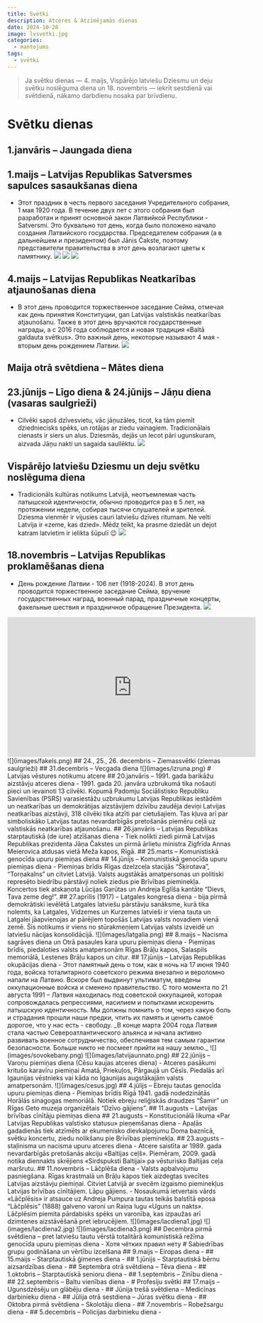 ```yaml
---
title: Svētki
description: Atceres & Atzīmējamās dienas
date: 2024-10-28
image: lvsvetki.jpg
categories:
  - mantojums
tags:
  - svētki
---
```

> Ja svētku dienas — 4. maijs, Vispārējo latviešu Dziesmu un deju svētku noslēguma diena un 18. novembris — iekrīt sestdienā vai svētdienā, nākamo darbdienu nosaka par brīvdienu.
# Svētku dienas
## 1.janvāris – Jaungada diena 
## 1.maijs – Latvijas Republikas Satversmes sapulces sasaukšanas diena
- Этот праздник в честь первого заседания Учредительного собрания, 1 мая 1920 года. В течение двух лет с этого собрания был разработан и принят основной закон Латвийкой Республики - Satversmi. Это буквально тот день, когда было положено начало создания Латвийского государства.
Председателем собрания (а в дальнейшем и президентом) был Jānis Čakste, поэтому представители правительства в этот день возлагают цветы к памятнику.
![](images/JC.png)
![](images/JC2.png)
![](images/sapulcesSasaukšanasDiena.png)
## 4.maijs – Latvijas Republikas Neatkarības atjaunošanas diena
- В этот день проводится торжественное заседание Сейма, отмечая как день принятия Конституции, gan Latvijas valstiskās neatkarības atjaunošanu. Также в этот день вручаются государственные награды, а с 2016 года соблюдается и новая традиция «Baltā galdauta svētkus». Это важный день, некоторые называют 4 мая - вторым день рождением Латвии.
![](images/10idejas4maja.png)
## Maija otrā svētdiena – Mātes diena
## 23.jūnijs – Līgo diena & 24.jūnijs – Jāņu diena (vasaras saulgrieži)
- Cilvēki sapoš dzīvesvietu, vāc jāņuzāles, ticot, ka tām piemīt dziedniecisks spēks, un rotājas ar ziedu vainagiem. Tradicionālais cienasts ir siers un alus. Dziesmās, dejās un lecot pāri ugunskuram, aizvada Jāņu nakti un sagaida saullēktu.
![](images/LIGO.png)
## Vispārējo latviešu Dziesmu un deju svētku noslēguma diena
- Tradicionāls kultūras notikums Latvijā, неотъемлемая часть латышской идентичности, обычно проводится раз в 5 лет, на протяжении недели, собирая тысячи слушателей и зрителей. Dziesma vienmēr ir vijusies cauri latviešu dzīves ritumam. Ne velti Latvija ir «zeme, kas dzied». Mēdz teikt, ka prasme dziedāt un dejot katram latvietim ir ielikta šūpulī 😉
![](images/vis.png)
## 18.novembris – Latvijas Republikas proklamēšanas diena
- День рождение Латвии - 106 лет (1918-2024). В этот день проводится торжественное заседание Сейма, вручение государственных наград, военный парад, праздничные концерты, факельные шествия и праздничное обращение Президента.
![](images/18nov.jpg)
<iframe width="560" height="315" src="https://www.youtube.com/embed/IpsmLNhjLW8?si=5KZ-IofoEwMxb3ez" title="YouTube video player" frameborder="0" allow="accelerometer; autoplay; clipboard-write; encrypted-media; gyroscope; picture-in-picture; web-share" referrerpolicy="strict-origin-when-cross-origin" allowfullscreen></iframe>
![](images/fakels.png)
## 24., 25., 26. decembris – Ziemassvētki (ziemas saulgrieži)
## 31.decembris – Vecgada diena
![](images/izruna.png)
# Latvijas vēstures notikumu atcere
## 20.janvāris – 1991. gada barikāžu aizstāvju atceres diena
- 1991. gada 20. janvāra uzbrukumā tika nošauti pieci un ievainoti 13 cilvēki. Kopumā Padomju Sociālistisko Republiku Savienības (PSRS) varasiestāžu uzbrukumu Latvijas Republikas iestādēm un neatkarības un demokrātijas aizstāvjiem dzīvību zaudēja deviņi Latvijas neatkarības aizstāvji, 318 cilvēki tika atzīti par cietušajiem. Tas kļuva arī par simboliskāko Latvijas tautas nevardarbīgās pretošanās piemēru ceļā uz valstiskās neatkarības atjaunošanu.
## 26.janvāris – Latvijas Republikas starptautiskā (de iure) atzīšanas diena
- Tiek nolikti ziedi pirmā Latvijas Republikas prezidenta Jāņa Čakstes un pirmā ārlietu ministra Zigfrīda Annas Meierovica atdusas vietā Meža kapos, Rīgā.
## 25.marts – Komunistiskā genocīda upuru piemiņas diena
## 14.jūnijs – Komunistiskā genocīda upuru piemiņas diena
- Piemiņas brīdis Rīgas dzelzceļa stacijās “Šķirotava”, “Torņakalns” un citviet Latvijā. Valsts augstākās amatpersonas un politiski represēto biedrību pārstāvji noliek ziedus pie Brīvības pieminekļa. Koncertos tiek atskaņota Lūcijas Garūtas un Andreja Eglīša kantāte “Dievs, Tava zeme deg!”.
## 27.aprīlis (1917) – Latgales kongresa diena
- bija pirmā demokrātiski ievēlētā Latgales latviešu pārstāvju sanāksme, kurā tika nolemts, ka Latgales, Vidzemes un Kurzemes latvieši ir viena tauta un Latgalei jāapvienojas ar pārējiem topošās Latvijas valsts novadiem vienā zemē. Šis notikums ir viens no stūrakmeņiem Latvijas valsts izveidē un latviešu nācijas konsolidācijā.
![](images/latgalia.png)
## 8.maijs – Nacisma sagrāves diena un Otrā pasaules kara upuru piemiņas diena
- Piemiņas brīdis, piedaloties valsts amatpersonām Rīgas Brāļu kapos, Salaspils memoriālā, Lestenes Brāļu kapos un citur.
## 17.jūnijs – Latvijas Republikas okupācijas diena
- Этот памятный день о том, как в ночь на 17 июня 1940 года, войска тоталитарного советского режима внезапно и вероломно напали на Латвию. Вскоре был выдвинут ультиматум, введены оккупационные войска и сменено правительство. С того момента по 21 августа 1991 – Латвия находилась под советской оккупацией, которая сопровождалась репрессиями, насилием и попытками искоренить латышскую идентичность. 
  Мы должны помнить о том, через какую боль и страдания прошли наши предки, чтить их память и ценить самоё дорогое, что у нас есть - свободу.
  _В конце марта 2004 года Латвия стала частью Североатлантического альянса и начала активно развивать военное сотрудничество, обеспечивая тем самым гарантии безопасности. Больше никто не посмеет прийти на нашу землю._
![](images/sovokebany.png)
![](images/latvijaunnato.png)
## 22.jūnijs – Varoņu piemiņas diena (Cēsu kaujas atceres diena)
- Atceres pasākumi kritušo karavīru piemiņai Amatā, Priekuļos, Pārgaujā un Cēsīs. Piedalās arī Igaunijas vēstnieks vai kāda no Igaunijas augstākajām valsts amatpersonām.
![](images/cesus.jpg)
## 4.jūlijs – Ebreju tautas genocīda upuru piemiņas diena
- Piemiņas brīdis Rīgā 1941. gadā nodedzinātās Horālās sinagogas memoriālā. Notiek ebreju reliģiskās draudzes “Šamir” un Rīgas Geto muzeja organizētais “Dzīvo gājiens”.
## 11.augusts – Latvijas brīvības cīnītāju piemiņas diena
## 21.augusts – Konstitucionālā likuma «Par Latvijas Republikas valstisko statusu» pieņemšanas diena
- Apaļās gadadienās tiek atzīmēts ar ekumenisko dievkalpojumu Doma baznīcā, svētku koncertu, ziedu nolikšanu pie Brīvības pieminekļa.
## 23.augusts – staļinisma un nacisma upuru atceres diena
- Atcere saistīta ar 1989. gada nevardarbīgās pretošanās akciju «Baltijas ceļš». Piemēram, 2009. gadā notika diennakts skrējiens «Sirdspuksti Baltijai» pa vēsturisko Baltijas ceļa maršrutu.
## 11.novembris – Lāčplēša diena
- Valsts apbalvojumu pasniegšana. Rīgas krastmalā un Brāļu kapos tiek aizdegtas svecītes Latvijas aizstāvju piemiņai. Citviet Latvijā ar svecēm izgaismo pieminekļus Latvijas brīvības cīnītājiem. Lāpu gājiens.
- Nosaukumā ietvertais vārds «Lāčplēsis» ir atsauce uz Andreja Pumpura tautas teikās balstītā eposa “Lāčplēsis” (1888) galveno varoni un Raiņa lugu «Uguns un nakts». Lāčplēsim piemita pārdabisks spēks un varonība, kas izpaužas arī dzimtenes aizstāvēšanā pret iebrucējiem.
![](images/lacdiena1.jpg)
![](images/lacdiena2.jpg)
![](images/lacdiena3.png)
## Decembra pirmā svētdiena – pret latviešu tautu vērstā totalitārā komunistiskā režīma genocīda upuru piemiņas diena
- Хотя чётких правил нету
# Sabiedrības grupu godināšana un vērtību izcelšana
## 9.maijs – Eiropas diena
- 
## 15.maijs – Starptautiskā ģimenes diena
- 
## 1.jūnijs – Starptautiskā bērnu aizsardzības diena
- 
## Septembra otrā svētdiena – Tēva diena
- 
## 1.oktobris – Starptautiskā senioru diena
- 
## 1.septembris – Zinību diena
- 
## 22.septembris – Baltu vienības diena
- 
# Profesiju svētki
## 17.maijs – Ugunsdzēsēju un glābēju diena
- 
## Jūnija trešā svētdiena – Medicīnas darbinieku diena
- 
## Jūlija otrā sestdiena – Jūras svētku diena
- 
## Oktobra pirmā svētdiena – Skolotāju diena
- 
## 7.novembris – Robežsargu diena
- 
## 5.decembris – Policijas darbinieku diena
- 

